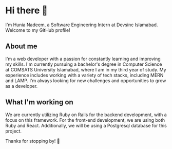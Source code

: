 # Hi there 👋
I'm Hunia Nadeem, a Software Engineering Intern at Devsinc Islamabad. Welcome to my GitHub profile!

## About me
I'm a web developer with a passion for constantly learning and improving my skills. I'm currently pursuing a bachelor's degree in Computer Science at COMSATS University Islamabad, where I am in my third year of study.
My experience includes working with a variety of tech stacks, including MERN and LAMP. I'm always looking for new challenges and opportunities to grow as a developer.

## What I'm working on
We are currently utilizing Ruby on Rails for the backend development, with a focus on this framework. For the front-end development, we are using both Ruby and React. Additionally, we will be using a Postgresql database for this project.

Thanks for stopping by! 🌟
